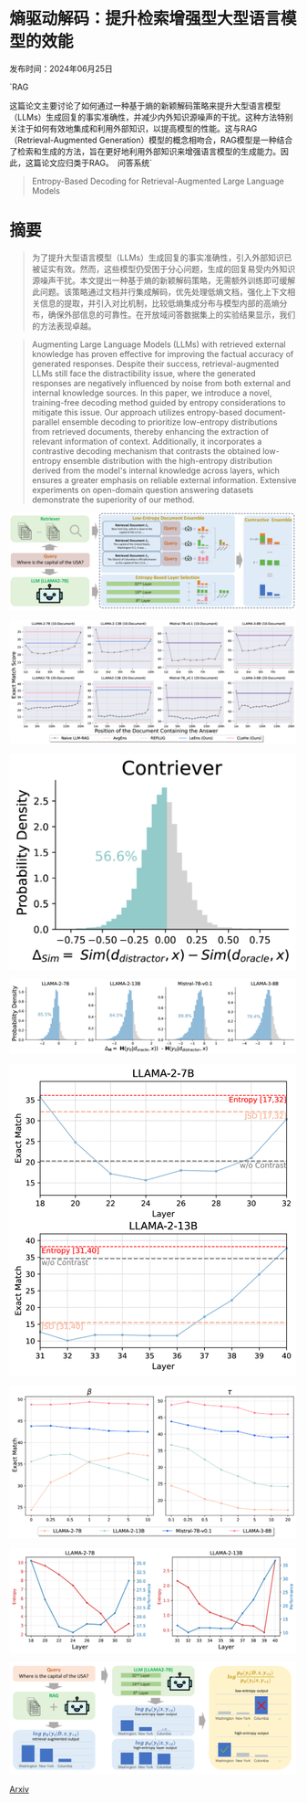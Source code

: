 # 熵驱动解码：提升检索增强型大型语言模型的效能

发布时间：2024年06月25日

`RAG

这篇论文主要讨论了如何通过一种基于熵的新颖解码策略来提升大型语言模型（LLMs）生成回复的事实准确性，并减少内外知识源噪声的干扰。这种方法特别关注于如何有效地集成和利用外部知识，以提高模型的性能。这与RAG（Retrieval-Augmented Generation）模型的概念相吻合，RAG模型是一种结合了检索和生成的方法，旨在更好地利用外部知识来增强语言模型的生成能力。因此，这篇论文应归类于RAG。` `问答系统`

> Entropy-Based Decoding for Retrieval-Augmented Large Language Models

# 摘要

> 为了提升大型语言模型（LLMs）生成回复的事实准确性，引入外部知识已被证实有效。然而，这些模型仍受困于分心问题，生成的回复易受内外知识源噪声干扰。本文提出一种基于熵的新颖解码策略，无需额外训练即可缓解此问题。该策略通过文档并行集成解码，优先处理低熵文档，强化上下文相关信息的提取，并引入对比机制，比较低熵集成分布与模型内部的高熵分布，确保外部信息的可靠性。在开放域问答数据集上的实验结果显示，我们的方法表现卓越。

> Augmenting Large Language Models (LLMs) with retrieved external knowledge has proven effective for improving the factual accuracy of generated responses. Despite their success, retrieval-augmented LLMs still face the distractibility issue, where the generated responses are negatively influenced by noise from both external and internal knowledge sources. In this paper, we introduce a novel, training-free decoding method guided by entropy considerations to mitigate this issue. Our approach utilizes entropy-based document-parallel ensemble decoding to prioritize low-entropy distributions from retrieved documents, thereby enhancing the extraction of relevant information of context. Additionally, it incorporates a contrastive decoding mechanism that contrasts the obtained low-entropy ensemble distribution with the high-entropy distribution derived from the model's internal knowledge across layers, which ensures a greater emphasis on reliable external information. Extensive experiments on open-domain question answering datasets demonstrate the superiority of our method.

![熵驱动解码：提升检索增强型大型语言模型的效能](../../../paper_images/2406.17519/x1.png)

![熵驱动解码：提升检索增强型大型语言模型的效能](../../../paper_images/2406.17519/x2.png)

![熵驱动解码：提升检索增强型大型语言模型的效能](../../../paper_images/2406.17519/x3.png)

![熵驱动解码：提升检索增强型大型语言模型的效能](../../../paper_images/2406.17519/x4.png)

![熵驱动解码：提升检索增强型大型语言模型的效能](../../../paper_images/2406.17519/x5.png)

![熵驱动解码：提升检索增强型大型语言模型的效能](../../../paper_images/2406.17519/x6.png)

![熵驱动解码：提升检索增强型大型语言模型的效能](../../../paper_images/2406.17519/x7.png)

![熵驱动解码：提升检索增强型大型语言模型的效能](../../../paper_images/2406.17519/x8.png)

[Arxiv](https://arxiv.org/abs/2406.17519)
